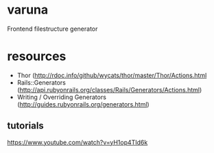 # varuna
Frontend filestructure generator

# resources
- Thor (http://rdoc.info/github/wycats/thor/master/Thor/Actions.html
- Rails::Generators (http://api.rubyonrails.org/classes/Rails/Generators/Actions.html)
- Writing / Overriding Generators (http://guides.rubyonrails.org/generators.html)

## tutorials
https://www.youtube.com/watch?v=yH1op4TId6k
